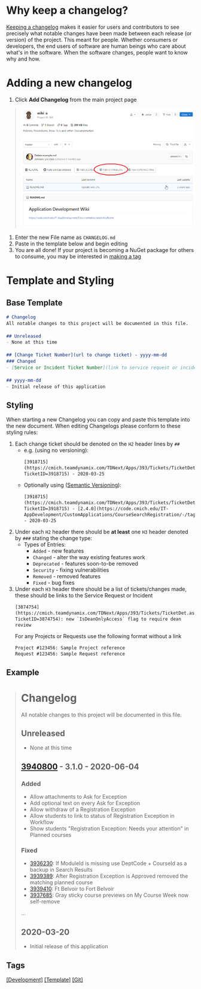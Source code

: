 # Why keep a changelog?
[Keeping a changelog](https://keepachangelog.com/en/1.0.0/) makes it easier for users and contributors to see precisely what notable changes have been made between each release (or version) of the project. This meant for people. Whether consumers or developers, the end users of software are human beings who care about what's in the software. When the software changes, people want to know why and how.

# Adding a new changelog
1. Click **Add Changelog** from the main project page
> ![Changelog Button](uploads/2eab14e8060bd068ef6fccbd2f4c9a4e/chrome_t7OWaNbL3t.png)
1. Enter the new File name as `CHANGELOG.md`
1. Paste in the template below and begin editing
1. You are all done! If your project is becoming a NuGet package for others to consume, you may be interested in [making a tag](How-to-Make-a-Tag-for-NuGet-Packages)

# Template and Styling
## Base Template
```md
# Changelog
All notable changes to this project will be documented in this file.

## Unreleased
- None at this time

## [Change Ticket Number](url to change ticket) - yyyy-mm-dd
### Changed
- [Service or Incident Ticket Number](link to service request or incident): Switched to CMich Projects instead of NuGet DLLs
 
## yyyy-mm-dd
- Initial release of this application
```
## Styling
When starting a new Changelog you can copy and paste this template into the new document. When editing Changelogs please conform to these styling rules:

1. Each change ticket should be denoted on the `H2` header lines by `##`
   - e.g. (using no versioning): 
     ```
     [3918715](https://cmich.teamdynamix.com/TDNext/Apps/393/Tickets/TicketDet.aspx?TicketID=3918715) - 2020-03-25
     ```
   - Optionally using ([Semantic Versioning](http://semver.org/)): 
     ```
     [3918715](https://cmich.teamdynamix.com/TDNext/Apps/393/Tickets/TicketDet.aspx?TicketID=3918715) - [2.4.0](https://code.cmich.edu/IT-AppDevelopment/CustomApplications/CourseSearchRegistration/-/tags/v2.4.0) - 2020-03-25
     ```
1. Under each `H2` header there should be **at least** one `H3` header denoted by `###` stating the change type:
	- Types of Entries:
	   - `Added` - new features
	   - `Changed` - alter the way existing features work
	   - `Deprecated` - features soon-to-be removed 
	   - `Security` - fixing vulnerabilities
	   - `Removed` - removed features
	   - `Fixed` - bug fixes
 1. Under each `H3` header there should be a list of tickets/changes made, these should be links to the Service Request or Incident
    ```
    [3874754](https://cmich.teamdynamix.com/TDNext/Apps/393/Tickets/TicketDet.aspx?TicketID=3874754): new `IsDeanOnlyAccess` flag to require dean review
    ```
    For any Projects or Requests use the following format without a link
    ```
    Project #123456: Sample Project reference
    Request #123456: Sample Request reference
    ```
## Example
> # Changelog
> All notable changes to this project will be documented in this file.
> 
> ## Unreleased
> - None at this time
> 
> ## [3940800](https://cmich.teamdynamix.com/TDNext/Apps/393/Tickets/TicketDet?TicketID=3940800) - 3.1.0 - 2020-06-04
> ### Added
> - Allow attachments to Ask for Exception
> - Add optional text on every Ask for Exception
> - Allow withdraw of a Registration Exception
> - Allow students to link to status of Registration Exception in Workflow
> - Show students "Registration Exception: Needs your attention" in Planned courses
> 
> ### Fixed
> - [3936230](https://cmich.teamdynamix.com/TDNext/Apps/393/Tickets/TicketDet.aspx?TicketID=3936230): If ModuleId is missing use DeptCode + CourseId as a backup in Search Results
> - [3939389](https://cmich.teamdynamix.com/TDNext/Apps/393/Tickets/TicketDet.aspx?TicketID=3939389): After Registration Exception is Approved removed the matching planned course
> - [3939410](https://cmich.teamdynamix.com/TDNext/Apps/393/Tickets/TicketDet.aspx?TicketID=3939410): Ft Belvoir to Fort Belvoir
> - [3937685](https://cmich.teamdynamix.com/TDNext/Apps/393/Tickets/TicketDet.aspx?TicketID=3937685): Gray sticky course previews on My Course Week now self-remove
>  
> ...
>
> ## 2020-03-20
> - Initial release of this application


## Tags
[[Development]](https://code.cmich.edu/search?project_id=365&repository_ref=master&scope=wiki_blobs&search=DevelopmentTag)
[[Template]](https://code.cmich.edu/search?project_id=365&repository_ref=master&scope=wiki_blobs&search=TemplateTag)
[[Git]](https://code.cmich.edu/search?project_id=365&repository_ref=master&scope=wiki_blobs&search=GitTag)
